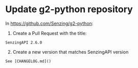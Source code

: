 # Update g2-python repository

In https://github.com/Senzing/g2-python:

1. Create a Pull Request with the title:

```console
SenzingAPI 2.6.0
```

2. Create a new version that matches SenzingAPI version

```console
See [CHANGELOG.md]()
```
